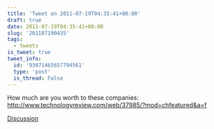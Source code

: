 ```yaml
---
title: 'Tweet on 2011-07-19T04:35:41+00:00'
draft: true
date: 2011-07-19T04:35:41+00:00
slug: '201107190435'
tags:
  - tweets
is_tweet: true
tweet_info:
  id: '93071465657794561'
  type: 'post'
  is_thread: False
---
```




How much are you worth to these companies: <http://www.technologyreview.com/web/37985/?mod=chfeatured&a=f>

[Discussion](https://x.com/sytelus/status/93071465657794561)
